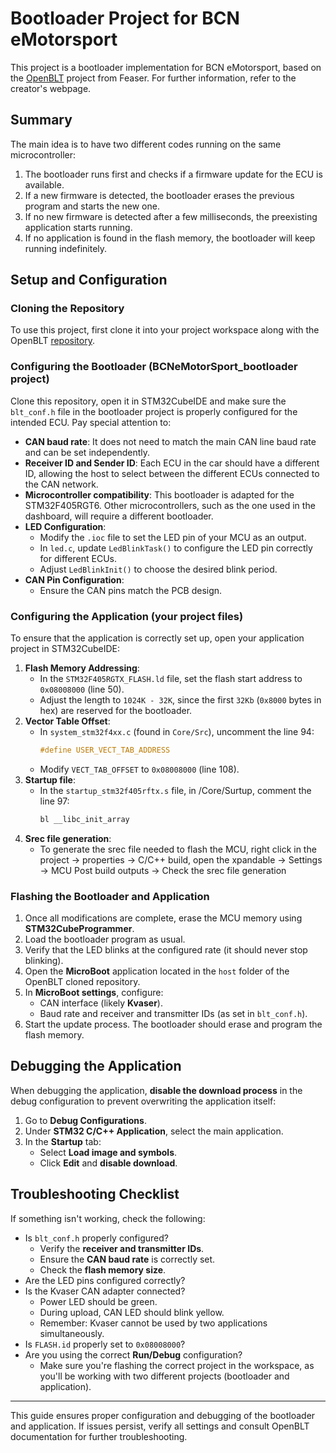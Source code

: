 # Bootloader Project for BCN eMotorsport

This project is a bootloader implementation for BCN eMotorsport, based on the [OpenBLT](https://www.feaser.com/openblt/) project from Feaser. For further information, refer to the creator's webpage.

## Summary
The main idea is to have two different codes running on the same microcontroller:
1. The bootloader runs first and checks if a firmware update for the ECU is available. 
2. If a new firmware is detected, the bootloader erases the previous program and starts the new one.
3. If no new firmware is detected after a few milliseconds, the preexisting application starts running.
4. If no application is found in the flash memory, the bootloader will keep running indefinitely.

## Setup and Configuration
### Cloning the Repository
To use this project, first clone it into your project workspace along with the OpenBLT [repository](https://github.com/feaser/openblt).

### Configuring the Bootloader (BCNeMotorSport_bootloader project)
Clone this repository, open it in STM32CubeIDE and make sure the `blt_conf.h` file in the bootloader project is properly configured for the intended ECU. Pay special attention to:
- **CAN baud rate**: It does not need to match the main CAN line baud rate and can be set independently.
- **Receiver ID and Sender ID**: Each ECU in the car should have a different ID, allowing the host to select between the different ECUs connected to the CAN network.
- **Microcontroller compatibility**: This bootloader is adapted for the STM32F405RGT6. Other microcontrollers, such as the one used in the dashboard, will require a different bootloader.
- **LED Configuration**:
  - Modify the `.ioc` file to set the LED pin of your MCU as an output.
  - In `led.c`, update `LedBlinkTask()` to configure the LED pin correctly for different ECUs.
  - Adjust `LedBlinkInit()` to choose the desired blink period.
- **CAN Pin Configuration**:
  - Ensure the CAN pins match the PCB design.

    
### Configuring the Application (your project files)
To ensure that the application is correctly set up, open your application project in STM32CubeIDE:
1. **Flash Memory Addressing**:
   - In the `STM32F405RGTX_FLASH.ld` file, set the flash start address to `0x08008000` (line 50).
   - Adjust the length to `1024K - 32K`, since the first `32Kb` (`0x8000` bytes in hex) are reserved for the bootloader.
2. **Vector Table Offset**:
   - In `system_stm32f4xx.c` (found in `Core/Src`), uncomment the line 94:
     ```c
     #define USER_VECT_TAB_ADDRESS
     ```
   - Modify `VECT_TAB_OFFSET` to `0x08008000` (line 108).
3. **Startup file**:
   - In the `startup_stm32f405rftx.s` file, in /Core/Surtup, comment the line 97:
     ```c
     bl __libc_init_array
     ```
4. **Srec file generation**:
   - To generate the srec file needed to flash the MCU, right click in the project -> properties -> C/C++ build, open the xpandable -> Settings -> MCU Post build outputs -> Check the srec file generation

### Flashing the Bootloader and Application
1. Once all modifications are complete, erase the MCU memory using **STM32CubeProgrammer**.
2. Load the bootloader program as usual.
3. Verify that the LED blinks at the configured rate (it should never stop blinking).
4. Open the **MicroBoot** application located in the `host` folder of the OpenBLT cloned repository.
5. In **MicroBoot settings**, configure:
   - CAN interface (likely **Kvaser**).
   - Baud rate and receiver and transmitter IDs (as set in `blt_conf.h`).
6. Start the update process. The bootloader should erase and program the flash memory.

## Debugging the Application
When debugging the application, **disable the download process** in the debug configuration to prevent overwriting the application itself:
1. Go to **Debug Configurations**.
2. Under **STM32 C/C++ Application**, select the main application.
3. In the **Startup** tab:
   - Select **Load image and symbols**.
   - Click **Edit** and **disable download**.

## Troubleshooting Checklist
If something isn't working, check the following:
- Is `blt_conf.h` properly configured?
  - Verify the **receiver and transmitter IDs**.
  - Ensure the **CAN baud rate** is correctly set.
  - Check the **flash memory size**.
- Are the LED pins configured correctly?
- Is the Kvaser CAN adapter connected?
  - Power LED should be green.
  - During upload, CAN LED should blink yellow.
  - Remember: Kvaser cannot be used by two applications simultaneously.
- Is `FLASH.id` properly set to `0x08008000`?
- Are you using the correct **Run/Debug** configuration?
  - Make sure you're flashing the correct project in the workspace, as you'll be working with two different projects (bootloader and application).

---
This guide ensures proper configuration and debugging of the bootloader and application. If issues persist, verify all settings and consult OpenBLT documentation for further troubleshooting.

